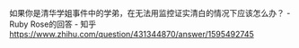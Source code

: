 如果你是清华学姐事件中的学弟，在无法用监控证实清白的情况下应该怎么办？ - Ruby Rose的回答 - 知乎
https://www.zhihu.com/question/431344870/answer/1595492745
